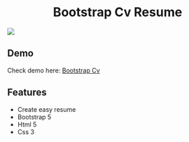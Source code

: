 <h1 align="center">Bootstrap Cv Resume</h1>

[![](https://onderakbulut.github.io/Bootstrap-Cv-Resume/images/BootstrapResume.jpg)](https://onderakbulut.github.io/Bootstrap-Cv-Resume/index.html)

## Demo

<p>Check demo here: <a target="_blank" href="https://onderakbulut.github.io/Bootstrap-Cv-Resume/index.html" rel="nofollow">Bootstrap Cv</a></p>

## Features
- Create easy resume
- Bootstrap 5
- Html 5
- Css 3
